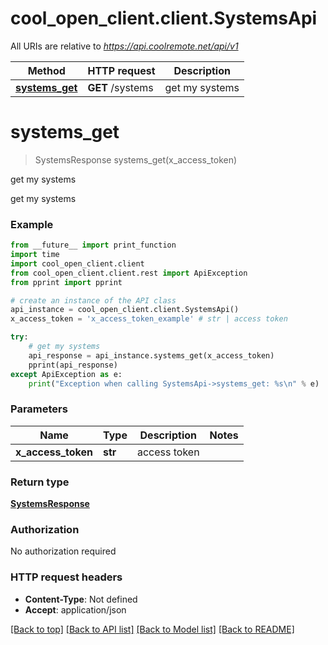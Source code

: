 # cool_open_client.client.SystemsApi

All URIs are relative to *https://api.coolremote.net/api/v1*

Method | HTTP request | Description
------------- | ------------- | -------------
[**systems_get**](SystemsApi.md#systems_get) | **GET** /systems | get my systems

# **systems_get**
> SystemsResponse systems_get(x_access_token)

get my systems

get my systems

### Example
```python
from __future__ import print_function
import time
import cool_open_client.client
from cool_open_client.client.rest import ApiException
from pprint import pprint

# create an instance of the API class
api_instance = cool_open_client.client.SystemsApi()
x_access_token = 'x_access_token_example' # str | access token

try:
    # get my systems
    api_response = api_instance.systems_get(x_access_token)
    pprint(api_response)
except ApiException as e:
    print("Exception when calling SystemsApi->systems_get: %s\n" % e)
```

### Parameters

Name | Type | Description  | Notes
------------- | ------------- | ------------- | -------------
 **x_access_token** | **str**| access token | 

### Return type

[**SystemsResponse**](SystemsResponse.md)

### Authorization

No authorization required

### HTTP request headers

 - **Content-Type**: Not defined
 - **Accept**: application/json

[[Back to top]](#) [[Back to API list]](../README.md#documentation-for-api-endpoints) [[Back to Model list]](../README.md#documentation-for-models) [[Back to README]](../README.md)

